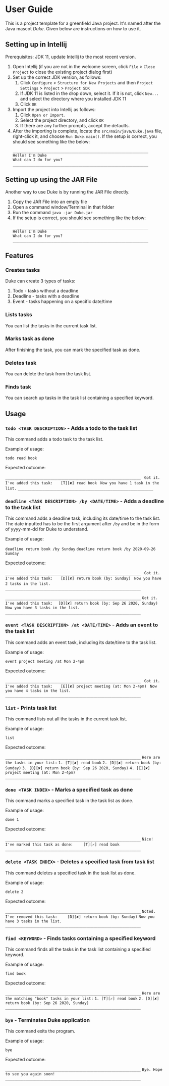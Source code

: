 # User Guide

This is a project template for a greenfield Java project. It's named after the Java mascot _Duke_. Given below are instructions on how to use it.

## Setting up in Intellij

Prerequisites: JDK 11, update Intellij to the most recent version.

1. Open Intellij (if you are not in the welcome screen, click `File` > `Close Project` to close the existing project dialog first)
1. Set up the correct JDK version, as follows:
   1. Click `Configure` > `Structure for New Projects` and then `Project Settings` > `Project` > `Project SDK`
   1. If JDK 11 is listed in the drop down, select it. If it is not, click `New...` and select the directory where you installed JDK 11
   1. Click `OK`
1. Import the project into Intellij as follows:
   1. Click `Open or Import`.
   1. Select the project directory, and click `OK`
   1. If there are any further prompts, accept the defaults.
1. After the importing is complete, locate the `src/main/java/Duke.java` file, right-click it, and choose `Run Duke.main()`. If the setup is correct, you should see something like the below:
   ```
   ____________________________________________________________
   Hello! I'm Duke
   What can I do for you?
   ____________________________________________________________
   ```
   
## Setting up using the JAR File
Another way to use Duke is by running the JAR File directly.
1. Copy the JAR File into an empty file
1. Open a command window/Terminal in that folder
1. Run the command `java -jar Duke.jar`
1. If the setup is correct, you should see something like the below:
   ```
   ____________________________________________________________
   Hello! I'm Duke
   What can I do for you?
   ____________________________________________________________
   ```

## Features 

### Creates tasks
Duke can create 3 types of tasks:
1. Todo - tasks without a deadline
1. Deadline - tasks with a deadline
1. Event - tasks happening on a specific date/time

### Lists tasks
You can list the tasks in the current task list.

### Marks task as done
After finishing the task, you can mark the specified task as done.

### Deletes task
You can delete the task from the task list.

### Finds task
You can search up tasks in the task list containing a specified keyword.

## Usage

### `todo <TASK DESCRIPTION>` - Adds a todo to the task list

This command adds a todo task to the task list.

Example of usage: 

`todo read book`

Expected outcome:

`____________________________________________________________`
` Got it. I've added this task:`
`   [T][✘] read book`
` Now you have 1 task in the list.`
`____________________________________________________________`

### `deadline <TASK DESCRIPTION> /by <DATE/TIME>` - Adds a deadline to the task list

This command adds a deadline task, including its date/time to the task list.
The date inputted has to be the first argument after `/by` and be in the form of yyyy-mm-dd for Duke to understand.

Example of usage: 

`deadline return book /by Sunday`
`deadline return book /by 2020-09-26 Sunday`

Expected outcome:

`____________________________________________________________`
` Got it. I've added this task:`
`   [D][✘] return book (by: Sunday)`
` Now you have 2 tasks in the list.`
` ____________________________________________________________`

`____________________________________________________________`
`Got it. I've added this task:`
`  [D][✘] return book (by: Sep 26 2020, Sunday)`
`Now you have 3 tasks in the list.`
`____________________________________________________________`

### `event <TASK DESCRIPTION> /at <DATE/TIME>` - Adds an event to the task list

This command adds an event task, including its date/time to the task list.

Example of usage: 

`event project meeting /at Mon 2-4pm`

Expected outcome:

`____________________________________________________________`
` Got it. I've added this task:`
`   [E][✘] project meeting (at: Mon 2-4pm)`
` Now you have 4 tasks in the list.`
`____________________________________________________________`

### `list` - Prints task list

This command lists out all the tasks in the current task list.

Example of usage: 

`list`

Expected outcome:

`____________________________________________________________`
`Here are the tasks in your list:`
`1. [T][✘] read book`
`2. [D][✘] return book (by: Sunday)`
`3. [D][✘] return book (by: Sep 26 2020, Sunday)`
`4. [E][✘] project meeting (at: Mon 2-4pm)`
`____________________________________________________________`

### `done <TASK INDEX>` - Marks a specified task as done

This command marks a specified task in the task list as done.

Example of usage: 

`done 1`

Expected outcome:

`____________________________________________________________`
`Nice! I've marked this task as done: `
`	[T][✓] read book`
`____________________________________________________________`

### `delete <TASK INDEX>` - Deletes a specified task from task list

This command deletes a specified task in the task list as done.

Example of usage: 

`delete 2`

Expected outcome:

`____________________________________________________________`
`Noted. I've removed this task: `
`	[D][✘] return book (by: Sunday)`
`Now you have 3 tasks in the list.`
`____________________________________________________________`

### `find <KEYWORD>` - Finds tasks containing a specified keyword

This command finds all the tasks in the task list containing a specified keyword.

Example of usage: 

`find book`

Expected outcome:

`____________________________________________________________`
`Here are the matching "book" tasks in your list:`
`1. [T][✓] read book`
`2. [D][✘] return book (by: Sep 26 2020, Sunday)`
`____________________________________________________________`

### `bye` - Terminates Duke application

This command exits the program.

Example of usage: 

`bye`

Expected outcome:

`____________________________________________________________`
`Bye. Hope to see you again soon!`
`____________________________________________________________`